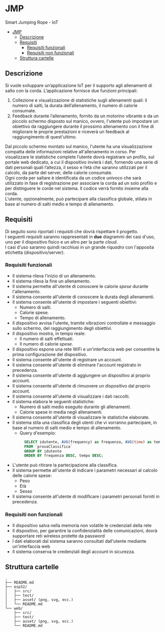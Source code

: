 # JMP

Smart Jumping Rope - IoT

- [JMP](#jmp)
  - [Descrizione](#descrizione)
  - [Requisiti](#requisiti)
    - [Requisiti funzionali](#requisiti-funzionali)
    - [Requisiti non funzionali](#requisiti-non-funzionali)
  - [Struttura cartelle](#struttura-cartelle)


## Descrizione

Si vuole sviluppare un’applicazione IoT per il supporto agli allenamenti di salto con la corda. 
L’applicazione fornisce due funzioni principali: 

1. Collezione e visualizzazione di statistiche sugli allenamenti quali: il numero di salti, la durata dell’allenamento, il numero di calorie consumate. 
2. Feedback durante l’allenamento, fornito da un motorino vibrante e da un piccolo schermo disposto sul manico, ovvero, l'utente può impostare un obiettivo da raggiungere durante il prossimo allenamento con il fine di migliorare le proprie prestazioni e riceverà un feedback al raggiungimento di quest'ultimo.  

Dal piccolo schermo montato sul manico, l'utente ha una visualizzazione compatta delle informazioni relative all'allenamento in corso. Per visualizzare le statistiche complete l’utente dovrà registrare un profilo, sul portale web dedicato, a cui il dispositivo invierà i dati, fornendo una serie di dati personali quali l’altezza, il sesso e l’età che saranno utilizzati per il calcolo, da parte del server, delle calorie consumate.  
Ogni corda per saltare è identificata da un codice univoco che sarà utilizzato in fase di registrazione per associare la corda ad un solo profilo e per distinguere le corde nel sistema. Il codice verrà fornito insieme alla corda.  
L'utente, opzionalmente, può partecipare alla classifica globale, stilata in base al numero di salti medio e tempo di allenamento.

## Requisiti

Di seguito sono riportati i requisiti che dovrà rispettare il progetto.  
I seguenti requisiti saranno rappresentati in **due** diagrammi dei casi d'uso, uno per il dispositivo fisico e un altro per la parte *cloud*.  
I casi d'uso saranno quindi racchiusi in un grande *riquadro* con l'apposita etichetta (dispositivo/server).  

### Requisiti funzionali

* Il sistema rileva l'inizio di un allenamento.
* Il sistema rileva la fine un allenamento.
* Il sistema permette all'utente di conoscere le calorie *spese* durante l'allenamento.
* Il sistema consente all'utente di conoscere la durata degli allenamenti.
* Il sistema consente all'utente di impostare i seguenti obiettivi:
  * Numero di salti.
  * Calorie spese.
  * Tempo di allenamento.
* Il dispositivo avvisa l'utente, tramite vibrazioni controllate e messaggio sullo schermo, del raggiungimento degli obiettivi.
* Il dispositivo mostra, in tempo reale:
  * Il numero di salti effettuati.
  * Il numero di calorie *spese*.
* Il dispositivo espone una rete WiFi e un'interfaccia web per consentire la prima configurazione del dispositivo.
* Il sistema consente all'utente di registrare un account.
* Il sistema consente all'utente di eliminare l'account registrato in precedenza.
* Il sistema consente all'utente di aggiungere un dispositivo al proprio account.
* Il sistema consente all'utente di rimuovere un dispositivo dal proprio account.
* Il sistema consente all'utente di visualizzare i dati raccolti.
* Il sistema elabora le seguenti statistiche:
  * Numero di salti medio eseguito durante gli allenamenti.
  * Calorie spese in media negli allenamenti.
* Il sistema consente all'utente di visualizzare le statistiche elaborate.
* Il sistema stila una classifica degli utenti che vi vorranno partecipare, in base al numero di salti medio e tempo di allenamento.
  * Query d'esempio:
    ```SQL
      SELECT idutente, AVG(frequency) as frequenza, AVG(time) as tempo
      FROM `provaClassifica`
      GROUP BY idutente
      ORDER BY frequenza DESC, tempo DESC;
    ```
* L'utente può ritirare la partecipazione alla classifica.
* Il sistema permette all'utente di indicare i parametri necessari al calcolo delle calorie spese:
  * Peso
  * Età
  * Sesso
* Il sistema consente all'utente di modificare i parametri personali forniti in precedenza.

### Requisiti non funzionali

* Il dispositivo salva nella memoria non volatile le credenziali della rete
* Il dispositivo, per garantire la confidenzialità delle comunicazioni, dovrà supportare reti wireless protette da password
* I dati elaborati dal sistema saranno consultati dall'utente mediante un'interfaccia web
* Il sistema conserva le credenziali degli account in sicurezza.

## Struttura cartelle

```
.
├── README.md
├── esp32/
│   ├── src/
│   ├── test/
│   ├── asset/ (png, svg, ecc.)
│   └── README.md
└── web/
    ├── src/
    ├── test/
    ├── asset/ (png, svg, ecc.)
    └── README.md
```
